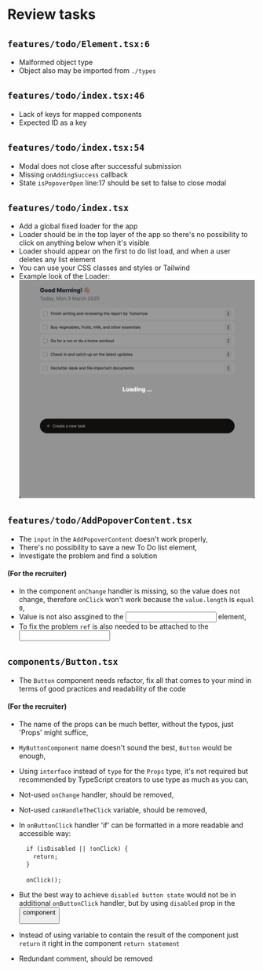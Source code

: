 # Review tasks

## `features/todo/Element.tsx:6`

- Malformed object type
- Object also may be imported from `./types`

## `features/todo/index.tsx:46`

- Lack of keys for mapped components
- Expected ID as a key

## `features/todo/index.tsx:54`

- Modal does not close after successful submission
- Missing `onAddingSuccess` callback
- State `isPopoverOpen` line:17 should be set to false to close modal

## `features/todo/index.tsx`

- Add a global fixed loader for the app
- Loader should be in the top layer of the app so there's no possibility to click
  on anything below when it's visible
- Loader should appear on the first to do list load, and when a user deletes any list element
- You can use your CSS classes and styles or Tailwind
- Example look of the Loader:
  ![Loader example](public/images/Loader.png)

## `features/todo/AddPopoverContent.tsx`

- The `input` in the `AddPopoverContent` doesn't work properly,
- There's no possibility to save a new To Do list element,
- Investigate the problem and find a solution

#### (For the recruiter)

- In the component `onChange` handler is missing, so the value does not change,
  therefore `onClick` won't work because the `value.length` is `equal 0`,
- Value is not also assgined to the <input/> element,
- To fix the problem `ref` is also needed to be attached to the <input/>

## `components/Button.tsx`

- The `Button` component needs refactor, fix all that comes to your mind in terms of
  good practices and readability of the code

#### (For the recruiter)

- The name of the props can be much better, without the typos, just 'Props' might suffice,
- `MyButtonComponent` name doesn't sound the best, `Button` would be enough,
- Using `interface` instead of `type` for the `Props` type, it's not required but recommended by
  TypeScript creators to use type as much as you can,
- Not-used `onChange` handler, should be removed,
- Not-used `canHandleTheClick` variable, should be removed,
- In `onButtonClick` handler 'if' can be formatted in a more readable and accessible way:

  ```
    if (isDisabled || !onClick) {
      return;
    }

    onClick();
  ```

- But the best way to achieve `disabled button state` would not be in additional `onButtonClick` handler, but
  by using `disabled` prop in the <button/> component
- Instead of using variable to contain the result of the component just `return` it right in the component `return statement`
- Redundant comment, should be removed
